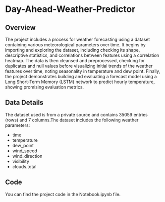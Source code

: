 # Day-Ahead-Weather-Predictor

## Overview
The project includes a process for weather forecasting using a dataset containing various meteorological parameters over time. It begins by importing and exploring the dataset, including checking its shape, descriptive statistics, and correlations between features using a correlation heatmap. The data is then cleansed and preprocessed, checking for duplicates and null values before visualizing initial trends of the weather features over time, noting seasonality in temperature and dew point. Finally, the project demonstrates building and evaluating a forecast model using a Long Short-Term Memory (LSTM) network to predict hourly temperature, showing promising evaluation metrics.

## Data Details
The dataset used is from a private source and contains 35059 entries (rows) and 7 columns.The dataset includes the following weather parameters:
- time
- temperature
- dew_point
- wind_speed
- wind_direction
- visibility
- clouds.total

## Code
You can find the project code in the Notebook.ipynb file.
